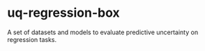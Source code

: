 # uq-regression-box
A set of datasets and models to evaluate predictive uncertainty on regression tasks.
